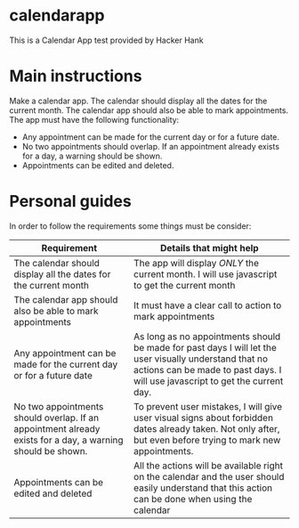 # calendarapp
This is a Calendar App test provided by Hacker Hank

# Main instructions

Make a calendar app. The calendar should display all the dates for the current month. The calendar app should also be able to mark appointments. The app must have the following functionality:

* Any appointment can be made for the current day or for a future date.
* No two appointments should overlap. If an appointment already exists for a day, a warning should be shown.
* Appointments can be edited and deleted.

# Personal guides

In order to follow the requirements some things must be consider:

| Requirement | Details that might help |
| ------ | ------ |
| The calendar should display all the dates for the current month | The app will display *ONLY* the current month. I will use javascript to get the current month |
| The calendar app should also be able to mark appointments | It must have a clear call to action to mark appointments |
| Any appointment can be made for the current day or for a future date | As long as no appointments should be made for past days I will let the user visually understand that no actions can be made to past days. I will use javascript to get the current day. |
| No two appointments should overlap. If an appointment already exists for a day, a warning should be shown. | To prevent user mistakes, I will give user visual signs about forbidden dates already taken. Not only after, but even before trying to mark new appointments. |
| Appointments can be edited and deleted | All the actions will be available right on the calendar and the user should easily  understand that this action can be done when using the calendar |
